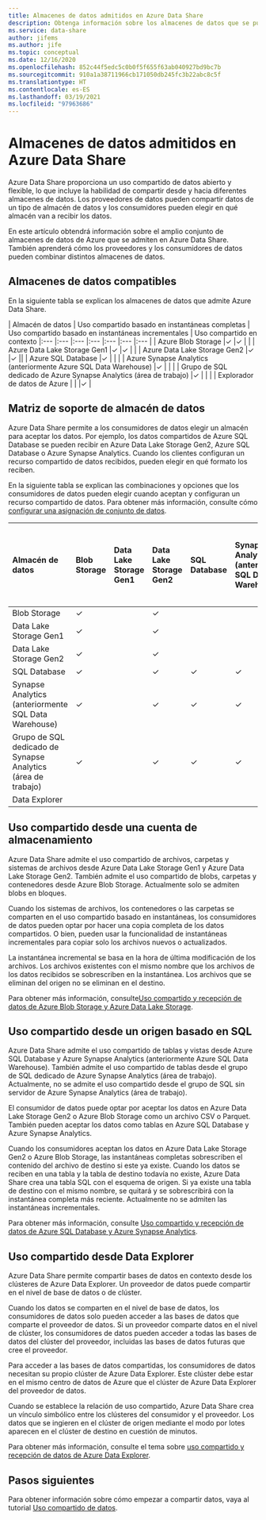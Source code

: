 ```yaml
---
title: Almacenes de datos admitidos en Azure Data Share
description: Obtenga información sobre los almacenes de datos que se pueden usar en Azure Data Share.
ms.service: data-share
author: jifems
ms.author: jife
ms.topic: conceptual
ms.date: 12/16/2020
ms.openlocfilehash: 852c44f5edc5c0b0f5f655f63ab040927bd9bc7b
ms.sourcegitcommit: 910a1a38711966cb171050db245fc3b22abc8c5f
ms.translationtype: HT
ms.contentlocale: es-ES
ms.lasthandoff: 03/19/2021
ms.locfileid: "97963686"
---
```

# <a name="supported-data-stores-in-azure-data-share"></a>Almacenes de datos admitidos en Azure Data Share

Azure Data Share proporciona un uso compartido de datos abierto y flexible, lo que incluye la habilidad de compartir desde y hacia diferentes almacenes de datos. Los proveedores de datos pueden compartir datos de un tipo de almacén de datos y los consumidores pueden elegir en qué almacén van a recibir los datos. 

En este artículo obtendrá información sobre el amplio conjunto de almacenes de datos de Azure que se admiten en Azure Data Share. También aprenderá cómo los proveedores y los consumidores de datos pueden combinar distintos almacenes de datos. 

## <a name="supported-data-stores"></a>Almacenes de datos compatibles 

En la siguiente tabla se explican los almacenes de datos que admite Azure Data Share. 

| Almacén de datos | Uso compartido basado en instantáneas completas | Uso compartido basado en instantáneas incrementales | Uso compartido en contexto 
|:--- |:--- |:--- |:--- |:--- |:--- |:--- |
| Azure Blob Storage |✓ |✓ | |
| Azure Data Lake Storage Gen1 |✓ |✓ | |
| Azure Data Lake Storage Gen2 |✓ |✓ ||
| Azure SQL Database |✓ | | |
| Azure Synapse Analytics (anteriormente Azure SQL Data Warehouse) |✓ | | |
| Grupo de SQL dedicado de Azure Synapse Analytics (área de trabajo) |✓ | | |
| Explorador de datos de Azure | | |✓ |

## <a name="data-store-support-matrix"></a>Matriz de soporte de almacén de datos

Azure Data Share permite a los consumidores de datos elegir un almacén para aceptar los datos. Por ejemplo, los datos compartidos de Azure SQL Database se pueden recibir en Azure Data Lake Storage Gen2, Azure SQL Database o Azure Synapse Analytics. Cuando los clientes configuran un recurso compartido de datos recibidos, pueden elegir en qué formato los reciben. 

En la siguiente tabla se explican las combinaciones y opciones que los consumidores de datos pueden elegir cuando aceptan y configuran un recurso compartido de datos. Para obtener más información, consulte cómo [configurar una asignación de conjunto de datos](how-to-configure-mapping.md).

| Almacén de datos | Blob Storage | Data Lake Storage Gen1 | Data Lake Storage Gen2 | SQL Database | Synapse Analytics (anteriormente SQL Data Warehouse) | Grupo de SQL dedicado de Synapse Analytics (área de trabajo) | Data Explorer
|:--- |:--- |:--- |:--- |:--- |:--- |:--- | :--- |
| Blob Storage | ✓ || ✓ |||
| Data Lake Storage Gen1 | ✓ | | ✓ |||
| Data Lake Storage Gen2 | ✓ | | ✓ |||
| SQL Database | ✓ | | ✓ | ✓ | ✓ | ✓ ||
| Synapse Analytics (anteriormente SQL Data Warehouse) | ✓ | | ✓ | ✓ | ✓ | ✓ ||
| Grupo de SQL dedicado de Synapse Analytics (área de trabajo) | ✓ | | ✓ | ✓ | ✓ | ✓ ||
| Data Explorer ||||||| ✓ |

## <a name="share-from-a-storage-account"></a>Uso compartido desde una cuenta de almacenamiento
Azure Data Share admite el uso compartido de archivos, carpetas y sistemas de archivos desde Azure Data Lake Storage Gen1 y Azure Data Lake Storage Gen2. También admite el uso compartido de blobs, carpetas y contenedores desde Azure Blob Storage. Actualmente solo se admiten blobs en bloques. 

Cuando los sistemas de archivos, los contenedores o las carpetas se comparten en el uso compartido basado en instantáneas, los consumidores de datos pueden optar por hacer una copia completa de los datos compartidos. O bien, pueden usar la funcionalidad de instantáneas incrementales para copiar solo los archivos nuevos o actualizados. 

La instantánea incremental se basa en la hora de última modificación de los archivos. Los archivos existentes con el mismo nombre que los archivos de los datos recibidos se sobrescriben en la instantánea. Los archivos que se eliminan del origen no se eliminan en el destino. 

Para obtener más información, consulte[Uso compartido y recepción de datos de Azure Blob Storage y Azure Data Lake Storage](how-to-share-from-storage.md).

## <a name="share-from-a-sql-based-source"></a>Uso compartido desde un origen basado en SQL
Azure Data Share admite el uso compartido de tablas y vistas desde Azure SQL Database y Azure Synapse Analytics (anteriormente Azure SQL Data Warehouse). También admite el uso compartido de tablas desde el grupo de SQL dedicado de Azure Synapse Analytics (área de trabajo). Actualmente, no se admite el uso compartido desde el grupo de SQL sin servidor de Azure Synapse Analytics (área de trabajo). 

El consumidor de datos puede optar por aceptar los datos en Azure Data Lake Storage Gen2 o Azure Blob Storage como un archivo CSV o Parquet. También pueden aceptar los datos como tablas en Azure SQL Database y Azure Synapse Analytics.

Cuando los consumidores aceptan los datos en Azure Data Lake Storage Gen2 o Azure Blob Storage, las instantáneas completas sobrescriben el contenido del archivo de destino si este ya existe. Cuando los datos se reciben en una tabla y la tabla de destino todavía no existe, Azure Data Share crea una tabla SQL con el esquema de origen. Si ya existe una tabla de destino con el mismo nombre, se quitará y se sobrescribirá con la instantánea completa más reciente. Actualmente no se admiten las instantáneas incrementales.

Para obtener más información, consulte [Uso compartido y recepción de datos de Azure SQL Database y Azure Synapse Analytics](how-to-share-from-sql.md).

## <a name="share-from-data-explorer"></a>Uso compartido desde Data Explorer
Azure Data Share permite compartir bases de datos en contexto desde los clústeres de Azure Data Explorer. Un proveedor de datos puede compartir en el nivel de base de datos o de clúster. 

Cuando los datos se comparten en el nivel de base de datos, los consumidores de datos solo pueden acceder a las bases de datos que comparte el proveedor de datos. Si un proveedor comparte datos en el nivel de clúster, los consumidores de datos pueden acceder a todas las bases de datos del clúster del proveedor, incluidas las bases de datos futuras que cree el proveedor.

Para acceder a las bases de datos compartidas, los consumidores de datos necesitan su propio clúster de Azure Data Explorer. Este clúster debe estar en el mismo centro de datos de Azure que el clúster de Azure Data Explorer del proveedor de datos. 

Cuando se establece la relación de uso compartido, Azure Data Share crea un vínculo simbólico entre los clústeres del consumidor y el proveedor. Los datos que se ingieren en el clúster de origen mediante el modo por lotes aparecen en el clúster de destino en cuestión de minutos.

Para obtener más información, consulte el tema sobre [uso compartido y recepción de datos de Azure Data Explorer](/azure/data-explorer/data-share). 

## <a name="next-steps"></a>Pasos siguientes

Para obtener información sobre cómo empezar a compartir datos, vaya al tutorial [Uso compartido de datos](share-your-data.md).
